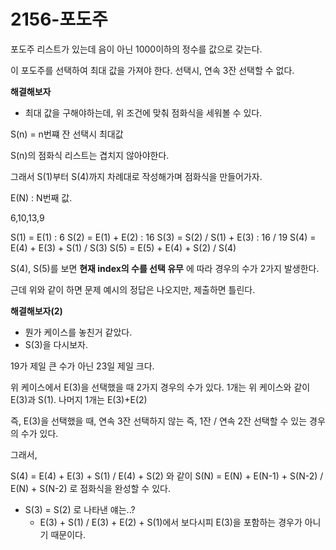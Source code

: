 # 2156-포도주

포도주 리스트가 있는데 음이 아닌 1000이하의 정수를 값으로 갖는다.

이 포도주를 선택하여 최대 값을 가져야 한다.
선택시, 연속 3잔 선택할 수 없다.

**해결해보자**

- 최대 값을 구해야하는데, 위 조건에 맞춰 점화식을 세워볼 수 있다.

S(n) = n번쨰 잔 선택시 최대값

S(n)의 점화식 리스트는 겹치지 않아야한다.

그래서 S(1)부터 S(4)까지 차례대로 작성해가며 점화식을 만들어가자.

E(N) : N번째 값.

6,10,13,9

S(1) = E(1) : 6
S(2) = E(1) + E(2) : 16
S(3) = S(2) / S(1) + E(3) : 16 / 19
S(4) = E(4) + E(3) + S(1) / S(3)
S(5) = E(5) + E(4) + S(2) / S(4)

S(4), S(5)를 보면 **현재 index의 수를 선택 유무** 에 따라 경우의 수가 2가지 발생한다.

근데 위와 같이 하면 문제 예시의 정답은 나오지만, 제출하면 틀린다.

**해결해보자(2)**

- 뭔가 케이스를 놓친거 같았다.
- S(3)을 다시보자.

19가 제일 큰 수가 아닌 23일 제일 크다.

위 케이스에서 E(3)을 선택했을 때 2가지 경우의 수가 있다.
1개는 위 케이스와 같이 E(3)과 S(1).
나머지 1개는 E(3)+E(2)

즉, E(3)을 선택했을 때, 연속 3잔 선택하지 않는 즉,
1잔 / 연속 2잔 선택할 수 있는 경우의 수가 있다.

그래서,

S(4) = E(4) + E(3) + S(1) / E(4) + S(2)
와 같이
S(N) = E(N) + E(N-1) + S(N-2) / E(N) + S(N-2) 로 점화식을 완성할 수 있다.

- S(3) = S(2) 로 나타낸 얘는..?
  - E(3) + S(1) / E(3) + E(2) + S(1)에서 보다시피 E(3)을 포함하는 경우가 아니기 때문이다.
